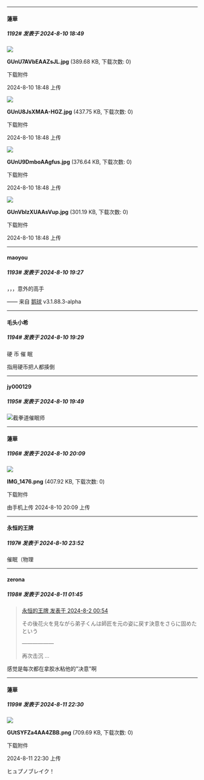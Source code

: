 ﻿
*****

####  蓮華  
##### 1192#       发表于 2024-8-10 18:49

<img src="https://img.saraba1st.com/forum/202408/10/184853sljnk9pjzhk29k9y.jpg" referrerpolicy="no-referrer">

<strong>GUnU7AVbEAAZsJL.jpg</strong> (389.68 KB, 下载次数: 0)

下载附件

2024-8-10 18:48 上传

<img src="https://img.saraba1st.com/forum/202408/10/184853h23jrvrzkvxt8792.jpg" referrerpolicy="no-referrer">

<strong>GUnU8JsXMAA-HGZ.jpg</strong> (437.75 KB, 下载次数: 0)

下载附件

2024-8-10 18:48 上传

<img src="https://img.saraba1st.com/forum/202408/10/184853s3a1tyh4wtcmhc4s.jpg" referrerpolicy="no-referrer">

<strong>GUnU9DmboAAgfus.jpg</strong> (376.64 KB, 下载次数: 0)

下载附件

2024-8-10 18:48 上传

<img src="https://img.saraba1st.com/forum/202408/10/184853kv7j4gojjqkgv7zh.jpg" referrerpolicy="no-referrer">

<strong>GUnVblzXUAAsVup.jpg</strong> (301.19 KB, 下载次数: 0)

下载附件

2024-8-10 18:48 上传


*****

####  maoyou  
##### 1193#       发表于 2024-8-10 19:27

，，，意外的高手

—— 来自 [鹅球](https://www.pgyer.com/xfPejhuq) v3.1.88.3-alpha

*****

####  毛头小希  
##### 1194#       发表于 2024-8-10 19:29

硬 币 催 眠

指用硬币把人都揍倒


*****

####  jy000129  
##### 1195#       发表于 2024-8-10 19:49

<img src="https://static.saraba1st.com/image/smiley/face2017/066.png" referrerpolicy="no-referrer">截拳道催眠师


*****

####  蓮華  
##### 1196#       发表于 2024-8-10 20:09

<img src="https://img.saraba1st.com/forum/202408/10/200916wnnnacngaxjxsmgn.png" referrerpolicy="no-referrer">

<strong>IMG_1476.png</strong> (407.92 KB, 下载次数: 0)

下载附件

由手机上传
2024-8-10 20:09 上传


*****

####  永恒的王牌  
##### 1197#       发表于 2024-8-10 23:52

催眠（物理


*****

####  zerona  
##### 1198#       发表于 2024-8-11 01:45

<blockquote><a href="httphttps://bbs.saraba1st.com/2b/forum.php?mod=redirect&amp;goto=findpost&amp;pid=65770670&amp;ptid=2052401" target="_blank">永恒的王牌 发表于 2024-8-2 00:54</a>

その後花火を見ながら弟子くんは師匠を元の姿に戻す決意をさらに固めたという

——————

再次击沉 ...</blockquote>
感觉是每次都在拿胶水粘他的"决意"啊


*****

####  蓮華  
##### 1199#       发表于 2024-8-11 22:30

<img src="https://img.saraba1st.com/forum/202408/11/223048vp6l6cts9ddl59zi.png" referrerpolicy="no-referrer">

<strong>GUtSYFZa4AA4ZBB.png</strong> (709.69 KB, 下载次数: 0)

下载附件

2024-8-11 22:30 上传

ヒュプノブレイク！

